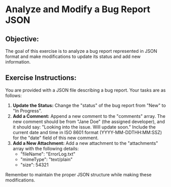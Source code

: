 # Analyze and Modify a Bug Report JSON

## Objective:

The goal of this exercise is to analyze a bug report represented in JSON format and make modifications to update its status and add new information.

## Exercise Instructions:

You are provided with a JSON file describing a bug report. Your tasks are as follows:

1. **Update the Status:** Change the "status" of the bug report from "New" to "In Progress". 
2. **Add a Comment:**  Append a new comment to the "comments" array. The new comment should be from "Jane Doe" (the assigned developer), and it should say: "Looking into the issue. Will update soon." Include the current date and time in ISO 8601 format (YYYY-MM-DDTHH:MM:SSZ) for the "date" field of this new comment.
3. **Add a New Attachment:** Add a new attachment to the "attachments" array with the following details:
    - "fileName": "ErrorLog.txt"
    - "mimeType": "text/plain"
    - "size": 54321

Remember to maintain the proper JSON structure while making these modifications. 